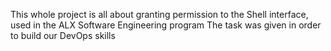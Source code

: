 This whole project is all about granting permission to the Shell interface, used in the ALX Software Engineering program
The task was given in order to build our DevOps skills
